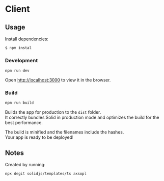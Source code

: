 # Client

## Usage

Install dependencies:
```bash
$ npm instal
```

### Development

```bash
npm run dev
```

Open [http://localhost:3000](http://localhost:3000) to view it in the browser.

### Build
```bash
npm run build
```

Builds the app for production to the `dist` folder.<br>
It correctly bundles Solid in production mode and optimizes the build for the best performance.

The build is minified and the filenames include the hashes.<br>
Your app is ready to be deployed!

## Notes
Created by running:
```bash
npx degit solidjs/templates/ts axsopl
```